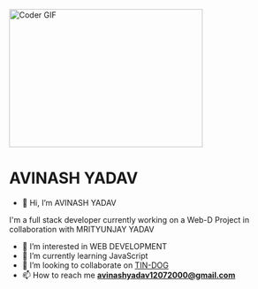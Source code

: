 <img alt="Coder GIF" height=250 width=350 src="https://cdn.dribbble.com/users/730703/screenshots/6581243/avento.gif" />
<br>

<H1>AVINASH YADAV</H1>


- 👋 Hi, I’m AVINASH YADAV

<p>I'm a full stack developer currently working on a Web-D Project in collaboration with MRITYUNJAY YADAV</p>

- 👀 I’m interested in WEB DEVELOPMENT
- 🌱 I’m currently learning JavaScript
- 💞️ I’m looking to collaborate on [TIN-DOG]()
- 📫 How to reach me **avinashyadav12072000@gmail.com**

<!---
admin1207/admin1207 is a ✨ special ✨ repository because its `README.md` (this file) appears on your GitHub profile.
You can click the Preview link to take a look at your changes.
--->
